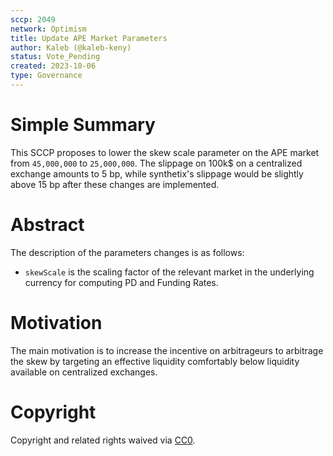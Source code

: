 ```yaml
---
sccp: 2049
network: Optimism
title: Update APE Market Parameters
author: Kaleb (@kaleb-keny)
status: Vote_Pending
created: 2023-10-06
type: Governance
---
```


# Simple Summary

This SCCP proposes to lower the skew scale parameter on the APE market from `45,000,000` to  `25,000,000`.
The slippage on 100k$ on a centralized exchange amounts to 5 bp, while synthetix's slippage would be slightly above 15 bp after these changes are implemented.

# Abstract

The description of the parameters changes is as follows: 
- `skewScale` is the scaling factor of the relevant market in the underlying currency for computing PD and Funding Rates.

# Motivation

The main motivation is to increase the incentive on arbitrageurs to arbitrage the skew by targeting an effective liquidity comfortably below liquidity available on centralized exchanges.

# Copyright

Copyright and related rights waived via [CC0](https://creativecommons.org/publicdomain/zero/1.0/).


